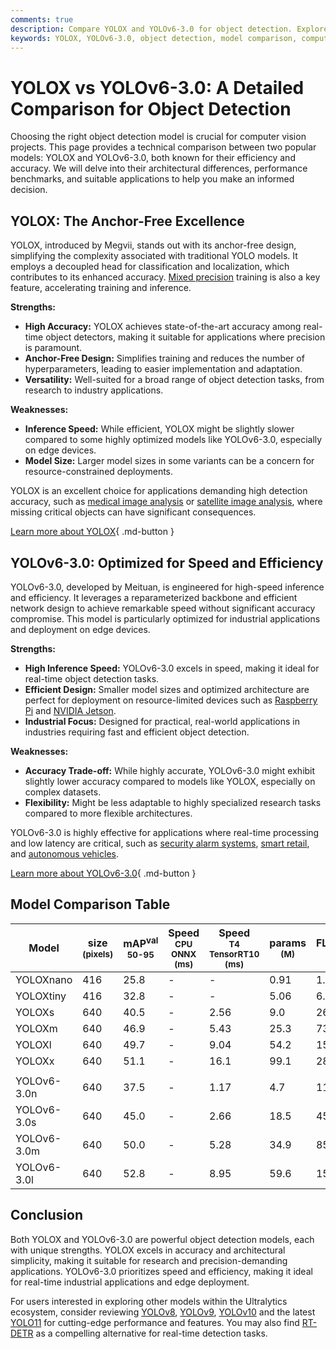 ```yaml
---
comments: true
description: Compare YOLOX and YOLOv6-3.0 for object detection. Explore accuracy, speed, and applications to find the best fit for your computer vision project.
keywords: YOLOX, YOLOv6-3.0, object detection, model comparison, computer vision, accuracy, speed, AI models, real-time detection, edge deployment
---
```


# YOLOX vs YOLOv6-3.0: A Detailed Comparison for Object Detection

Choosing the right object detection model is crucial for computer vision projects. This page provides a technical comparison between two popular models: YOLOX and YOLOv6-3.0, both known for their efficiency and accuracy. We will delve into their architectural differences, performance benchmarks, and suitable applications to help you make an informed decision.

<script async src="https://cdn.jsdelivr.net/npm/chart.js@latest/dist/chart.min.js"></script>
<script defer src="../../javascript/benchmark.js"></script>

<canvas id="modelComparisonChart" width="1024" height="400" active-models='["YOLOX", "YOLOv6-3.0"]'></canvas>

## YOLOX: The Anchor-Free Excellence

YOLOX, introduced by Megvii, stands out with its anchor-free design, simplifying the complexity associated with traditional YOLO models. It employs a decoupled head for classification and localization, which contributes to its enhanced accuracy. [Mixed precision](https://www.ultralytics.com/glossary/mixed-precision) training is also a key feature, accelerating training and inference.

**Strengths:**

- **High Accuracy:** YOLOX achieves state-of-the-art accuracy among real-time object detectors, making it suitable for applications where precision is paramount.
- **Anchor-Free Design:** Simplifies training and reduces the number of hyperparameters, leading to easier implementation and adaptation.
- **Versatility:** Well-suited for a broad range of object detection tasks, from research to industry applications.

**Weaknesses:**

- **Inference Speed:** While efficient, YOLOX might be slightly slower compared to some highly optimized models like YOLOv6-3.0, especially on edge devices.
- **Model Size:** Larger model sizes in some variants can be a concern for resource-constrained deployments.

YOLOX is an excellent choice for applications demanding high detection accuracy, such as [medical image analysis](https://www.ultralytics.com/glossary/medical-image-analysis) or [satellite image analysis](https://www.ultralytics.com/blog/using-computer-vision-to-analyse-satellite-imagery), where missing critical objects can have significant consequences.

[Learn more about YOLOX](https://github.com/Megvii-BaseDetection/YOLOX){ .md-button }

## YOLOv6-3.0: Optimized for Speed and Efficiency

YOLOv6-3.0, developed by Meituan, is engineered for high-speed inference and efficiency. It leverages a reparameterized backbone and efficient network design to achieve remarkable speed without significant accuracy compromise. This model is particularly optimized for industrial applications and deployment on edge devices.

**Strengths:**

- **High Inference Speed:** YOLOv6-3.0 excels in speed, making it ideal for real-time object detection tasks.
- **Efficient Design:** Smaller model sizes and optimized architecture are perfect for deployment on resource-limited devices such as [Raspberry Pi](https://docs.ultralytics.com/guides/raspberry-pi/) and [NVIDIA Jetson](https://docs.ultralytics.com/guides/nvidia-jetson/).
- **Industrial Focus:** Designed for practical, real-world applications in industries requiring fast and efficient object detection.

**Weaknesses:**

- **Accuracy Trade-off:** While highly accurate, YOLOv6-3.0 might exhibit slightly lower accuracy compared to models like YOLOX, especially on complex datasets.
- **Flexibility:** Might be less adaptable to highly specialized research tasks compared to more flexible architectures.

YOLOv6-3.0 is highly effective for applications where real-time processing and low latency are critical, such as [security alarm systems](https://www.ultralytics.com/blog/security-alarm-system-projects-with-ultralytics-yolov8), [smart retail](https://www.ultralytics.com/blog/ai-for-smarter-retail-inventory-management), and [autonomous vehicles](https://www.ultralytics.com/solutions/ai-in-self-driving).

[Learn more about YOLOv6-3.0](https://github.com/meituan/YOLOv6){ .md-button }

## Model Comparison Table

| Model       | size<br><sup>(pixels) | mAP<sup>val<br>50-95 | Speed<br><sup>CPU ONNX<br>(ms) | Speed<br><sup>T4 TensorRT10<br>(ms) | params<br><sup>(M) | FLOPs<br><sup>(B) |
| ----------- | --------------------- | -------------------- | ------------------------------ | ----------------------------------- | ------------------ | ----------------- |
| YOLOXnano   | 416                   | 25.8                 | -                              | -                                   | 0.91               | 1.08              |
| YOLOXtiny   | 416                   | 32.8                 | -                              | -                                   | 5.06               | 6.45              |
| YOLOXs      | 640                   | 40.5                 | -                              | 2.56                                | 9.0                | 26.8              |
| YOLOXm      | 640                   | 46.9                 | -                              | 5.43                                | 25.3               | 73.8              |
| YOLOXl      | 640                   | 49.7                 | -                              | 9.04                                | 54.2               | 155.6             |
| YOLOXx      | 640                   | 51.1                 | -                              | 16.1                                | 99.1               | 281.9             |
|             |                       |                      |                                |                                     |                    |                   |
| YOLOv6-3.0n | 640                   | 37.5                 | -                              | 1.17                                | 4.7                | 11.4              |
| YOLOv6-3.0s | 640                   | 45.0                 | -                              | 2.66                                | 18.5               | 45.3              |
| YOLOv6-3.0m | 640                   | 50.0                 | -                              | 5.28                                | 34.9               | 85.8              |
| YOLOv6-3.0l | 640                   | 52.8                 | -                              | 8.95                                | 59.6               | 150.7             |

## Conclusion

Both YOLOX and YOLOv6-3.0 are powerful object detection models, each with unique strengths. YOLOX excels in accuracy and architectural simplicity, making it suitable for research and precision-demanding applications. YOLOv6-3.0 prioritizes speed and efficiency, making it ideal for real-time industrial applications and edge deployment.

For users interested in exploring other models within the Ultralytics ecosystem, consider reviewing [YOLOv8](https://www.ultralytics.com/yolo), [YOLOv9](https://docs.ultralytics.com/models/yolov9/), [YOLOv10](https://docs.ultralytics.com/models/yolov10/) and the latest [YOLO11](https://docs.ultralytics.com/models/yolo11/) for cutting-edge performance and features. You may also find [RT-DETR](https://docs.ultralytics.com/models/rtdetr/) as a compelling alternative for real-time detection tasks.

